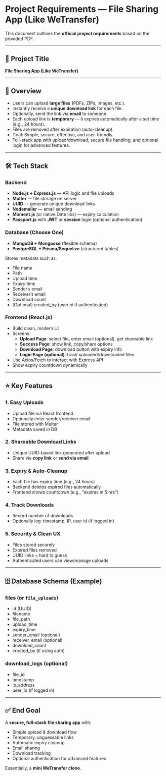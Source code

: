 # Project Requirements — File Sharing App (Like WeTransfer)

This document outlines the **official project requirements** based on the provided PDF.

---

## 📌 Project Title
**File Sharing App (Like WeTransfer)**

---

## 📖 Overview
- Users can upload **large files** (PDFs, ZIPs, images, etc.).  
- Instantly receive a **unique download link** for each file.  
- Optionally, send the link via **email** to someone.  
- Each upload link is **temporary** — it expires automatically after a set time (e.g., 24 hours).  
- Files are removed after expiration (auto-cleanup).  
- Goal: Simple, secure, effective, and user-friendly.  
- Full-stack app with upload/download, secure file handling, and optional login for advanced features.

---

## 🛠 Tech Stack

### Backend
- **Node.js + Express.js** — API logic and file uploads  
- **Multer** — file storage on server  
- **UUID** — generate unique download links  
- **Nodemailer** — email sending  
- **Moment.js** (or native Date libs) — expiry calculation  
- **Passport.js** with **JWT** or **session** login (optional authentication)  

### Database (Choose One)
- **MongoDB + Mongoose** (flexible schema)  
- **PostgreSQL + Prisma/Sequelize** (structured tables)  

Stores metadata such as:
- File name  
- Path  
- Upload time  
- Expiry time  
- Sender’s email  
- Receiver’s email  
- Download count  
- (Optional) created_by (user id if authenticated)  

### Frontend (React.js)
- Build clean, modern UI  
- Screens:
  - **Upload Page**: select file, enter email (optional), get shareable link  
  - **Success Page**: show link, copy/share options  
  - **Download Page**: download button with expiry info  
  - **Login Page (optional)**: track uploaded/downloaded files  
- Use Axios/Fetch to interact with Express API  
- Show expiry countdown dynamically  

---

## ⭐ Key Features

### 1. Easy Uploads
- Upload file via React frontend  
- Optionally enter sender/receiver email  
- File stored with Multer  
- Metadata saved in DB  

### 2. Shareable Download Links
- Unique UUID-based link generated after upload  
- Share via **copy link** or **send via email**  

### 3. Expiry & Auto-Cleanup
- Each file has expiry time (e.g., 24 hours)  
- Backend deletes expired files automatically  
- Frontend shows countdown (e.g., “expires in 5 hrs”)  

### 4. Track Downloads
- Record number of downloads  
- Optionally log: timestamp, IP, user id (if logged in)  

### 5. Security & Clean UX
- Files stored securely  
- Expired files removed  
- UUID links = hard to guess  
- Authenticated users can view/manage uploads  

---

## 🗄 Database Schema (Example)

### **files** (or `file_uploads`)
- id (UUID)  
- filename  
- file_path  
- upload_time  
- expiry_time  
- sender_email (optional)  
- receiver_email (optional)  
- download_count  
- created_by (if using auth)  

### **download_logs** (optional)
- file_id  
- timestamp  
- ip_address  
- user_id (if logged in)  

---

## ✅ End Goal
A **secure, full-stack file sharing app** with:  
- Simple upload & download flow  
- Temporary, unguessable links  
- Automatic expiry cleanup  
- Email sharing  
- Download tracking  
- Optional authentication for advanced features  

Essentially, a **mini WeTransfer clone**.  
